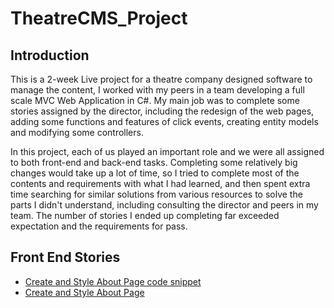 # TheatreCMS_Project

## Introduction

This is a 2-week Live project for a theatre company designed software to manage the content, I worked with my peers in a team developing a full scale MVC Web Application in C#. My main job was to complete some stories assigned by the director, including the redesign of the web pages, adding some functions and features of click events, creating entity models and modifying some controllers.

In this project, each of us played an important role and we were all assigned to both front-end and back-end tasks. Completing some relatively big changes would take up a lot of time, so I tried to complete most of the contents and requirements with what I had learned, and then spent extra time searching for similar solutions from various resources to solve the parts I didn't understand, including consulting the director and peers in my team. The number of stories I ended up completing far exceeded expectation and the requirements for pass.

## Front End Stories
* [Create and Style About Page code snippet](https://github.com/Jiaha0-Zhang/TheatreCMS_Project/blob/main/Stories/About_cshtml.png)
* [Create and Style About Page](https://github.com/Jiaha0-Zhang/TheatreCMS_Project/blob/main/Stories/AboutPage.png)
